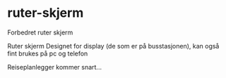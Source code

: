 # ruter-skjerm
Forbedret ruter skjerm

Ruter skjerm
Designet for display (de som er på busstasjonen), kan også fint brukes på pc og telefon

Reiseplanlegger kommer snart...
